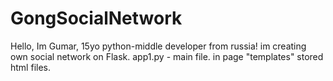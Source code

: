 # GongSocialNetwork
Hello, Im Gumar, 15yo python-middle developer from russia!
im creating own social network on Flask.
app1.py - main file.
in page "templates" stored html files.
